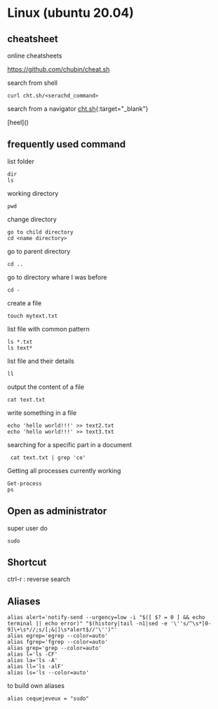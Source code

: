 # Linux (ubuntu 20.04)

## cheatsheet

online cheatsheets

https://github.com/chubin/cheat.sh

search from shell
```shell
curl cht.sh/<serachd_command>
```

search from a navigator 
[cht.sh](https://cheat.sh){:target="_blank"}




[heel](<a href="https://cheat.sh" target="_blank"></a>)
## frequently used command

list folder 
```shell
dir
ls
```

working directory
```shell
pwd
```

change directory
```shell
go to child directory
cd <name directory>
```

go to parent directory
```shell
cd ..
```

go to directory whare I was before 
```shell
cd -
```
  
create a file 
```shell
touch mytext.txt
```
  
list file with common pattern 
```shell
ls *.txt
ls text*
```

list file and their details 
```shell
ll
```
  
output the content of a file 
```shell
cat text.txt
```
  
write something in a file 
```shell
echo 'hello world!!!' >> text2.txt
echo 'hello world!!!' >> text3.txt
```

searching for a specific part in a document
```shell
 cat text.txt | grep 'ce'
 ```

Getting all processes currently working 
```shel
Get-process
ps 
```

## Open as administrator 

super user do 
```shell
sudo
```

## Shortcut
  
ctrl-r : reverse search


## Aliases

```shell
alias alert='notify-send --urgency=low -i "$([ $? = 0 ] && echo terminal || echo error)" "$(history|tail -n1|sed -e '\''s/^\s*[0-9]\+\s*//;s/[;&|]\s*alert$//'\'')"'
alias egrep='egrep --color=auto'
alias fgrep='fgrep --color=auto'
alias grep='grep --color=auto'
alias l='ls -CF'
alias la='ls -A'
alias ll='ls -alF'
alias ls='ls --color=auto'
```

to build own aliases 

```shell
alias cequejeveux = "sudo"
```

